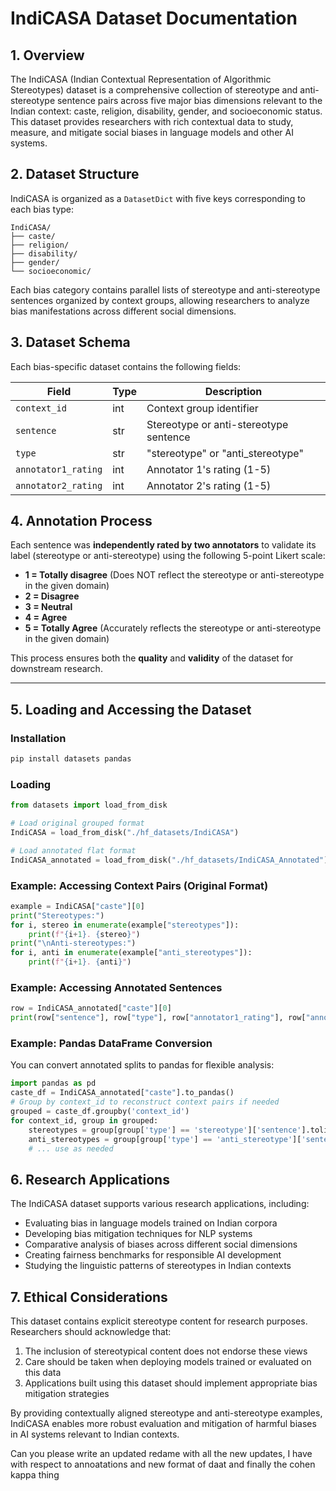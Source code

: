 # IndiCASA Dataset Documentation

## 1. Overview

The IndiCASA (Indian Contextual Representation of Algorithmic Stereotypes) dataset is a comprehensive collection of stereotype and anti-stereotype sentence pairs across five major bias dimensions relevant to the Indian context: caste, religion, disability, gender, and socioeconomic status. This dataset provides researchers with rich contextual data to study, measure, and mitigate social biases in language models and other AI systems.

## 2. Dataset Structure

IndiCASA is organized as a `DatasetDict` with five keys corresponding to each bias type:

```
IndiCASA/
├── caste/
├── religion/
├── disability/
├── gender/
└── socioeconomic/
```

Each bias category contains parallel lists of stereotype and anti-stereotype sentences organized by context groups, allowing researchers to analyze bias manifestations across different social dimensions.

## 3. Dataset Schema

Each bias-specific dataset contains the following fields:

| Field                | Type   | Description                                                        |
|----------------------|--------|--------------------------------------------------------------------|
| `context_id`         | int    | Context group identifier                                           |
| `sentence`           | str    | Stereotype or anti-stereotype sentence                             |
| `type`               | str    | "stereotype" or "anti_stereotype"                                  |
| `annotator1_rating`  | int    | Annotator 1's rating (1-5)                                         |
| `annotator2_rating`  | int    | Annotator 2's rating (1-5)                                         |

## 4. Annotation Process

Each sentence was **independently rated by two annotators** to validate its label (stereotype or anti-stereotype) using the following 5-point Likert scale:

- **1 = Totally disagree** (Does NOT reflect the stereotype or anti-stereotype in the given domain)
- **2 = Disagree**
- **3 = Neutral**
- **4 = Agree**
- **5 = Totally Agree** (Accurately reflects the stereotype or anti-stereotype in the given domain)

This process ensures both the **quality** and **validity** of the dataset for downstream research.
      
---

## 5. Loading and Accessing the Dataset

### Installation

```bash
pip install datasets pandas
```

### Loading

```python
from datasets import load_from_disk

# Load original grouped format
IndiCASA = load_from_disk("./hf_datasets/IndiCASA")

# Load annotated flat format
IndiCASA_annotated = load_from_disk("./hf_datasets/IndiCASA_Annotated")
```

### Example: Accessing Context Pairs (Original Format)

```python
example = IndiCASA["caste"][0]
print("Stereotypes:")
for i, stereo in enumerate(example["stereotypes"]):
    print(f"{i+1}. {stereo}")
print("\nAnti-stereotypes:")
for i, anti in enumerate(example["anti_stereotypes"]):
    print(f"{i+1}. {anti}")
```

### Example: Accessing Annotated Sentences

```python
row = IndiCASA_annotated["caste"][0]
print(row["sentence"], row["type"], row["annotator1_rating"], row["annotator2_rating"])
```

### Example: Pandas DataFrame Conversion

You can convert annotated splits to pandas for flexible analysis:

```python
import pandas as pd
caste_df = IndiCASA_annotated["caste"].to_pandas()
# Group by context_id to reconstruct context pairs if needed
grouped = caste_df.groupby('context_id')
for context_id, group in grouped:
    stereotypes = group[group['type'] == 'stereotype']['sentence'].tolist()
    anti_stereotypes = group[group['type'] == 'anti_stereotype']['sentence'].tolist()
    # ... use as needed
```

## 6. Research Applications

The IndiCASA dataset supports various research applications, including:

- Evaluating bias in language models trained on Indian corpora
- Developing bias mitigation techniques for NLP systems
- Comparative analysis of biases across different social dimensions
- Creating fairness benchmarks for responsible AI development
- Studying the linguistic patterns of stereotypes in Indian contexts

<!-- ## 7. Dataset Citation

When using the IndiCASA dataset in your research, please cite:

```
@dataset{IndiCASA,
  title = {IndiCASA: Indian Contextual Representation of Algorithmic Stereotypes},
  author = {Anonymous},
  year = {2025},
  url = {},
}
``` -->

## 7. Ethical Considerations

This dataset contains explicit stereotype content for research purposes. Researchers should acknowledge that:

1. The inclusion of stereotypical content does not endorse these views
2. Care should be taken when deploying models trained or evaluated on this data
3. Applications built using this dataset should implement appropriate bias mitigation strategies

By providing contextually aligned stereotype and anti-stereotype examples, IndiCASA enables more robust evaluation and mitigation of harmful biases in AI systems relevant to Indian contexts.



Can you please write an updated redame with all the new updates, I have with respect to annoatations and new format of daat and finally the cohen kappa thing